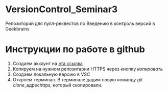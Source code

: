 # VersionControl_Seminar3
Репозиторий для пулл-реквестов по Введению в контроль версий в Geekbrains

# Инструкции по работе в **github**

1. Создаем аккаунт на [ эта ссылка ](https://github.com/)
2. Копируем на нужном репозитарии HTTPS через кнопку *копировать*
3. Создаем локальную версию в VSC 
4. Откроем терминал. В терминале
дадим новую команду *git clone*_адресhttps, который скопировали.


